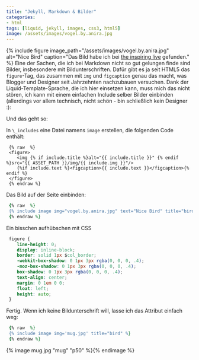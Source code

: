 ```yaml
---
title: "Jekyll, Markdown & Bilder"
categories:
- html
tags: [liquid, jekyll, images, css3, html5]
image: /assets/images/vogel.by.anira.jpg
---
```

{% include figure image_path="/assets/images/vogel.by.anira.jpg" alt="Nice Bird" caption="Das Bild habe ich bei [the inspiring live](http://www.the-inspiring-life.com/2013/01/ein-logo-fur-meinen-blog.html) gefunden." %}
Eine der Sachen, die ich bei Markdown nicht so gut gelungen finde sind Bilder, insbesondere mit Bildunterschriften. Dafür gibt es ja seit HTML5 das `figure`-Tag, das zusammen mit `img` und `figcaption` genau das macht, was Blogger und Designer seit Jahrzehnten nachzubauen versuchen. Dank der Liquid-Template-Sprache, die ich hier einsetzen kann, muss mich das nicht stören, ich kann mit einem einfachen Include selber Bilder einbinden (allerdings vor allem technisch, nicht schön - bin schließlich kein Designer :):

Und das geht so:

In `\_includes` eine Datei namens `image` erstellen, die folgenden Code enthält:

```html+erb
 {% raw  %}
 <figure>
    <img {% if include.title %}alt="{{ include.title }}" {% endif %}src="{{ ASSET_PATH }}/img/{{ include.img }}"/>
    {%if include.text %}<figcaption>{{ include.text }}</figcaption>{% endif %}
 </figure>
 {% endraw %}
```

Das Bild auf der Seite einbinden:

```ruby
 {% raw  %}
 {% include image img="vogel.by.anira.jpg" text="Nice Bird" title="bird" %}
 {% endraw %}
```

Ein bisschen aufhübschen mit CSS

```css
 figure {
    line-height: 0;
    display: inline-block;
    border: solid 1px $col_border;
    -webkit-box-shadow: 0 1px 3px rgba(0, 0, 0, .4);
    -moz-box-shadow: 0 1px 3px rgba(0, 0, 0, .4);
    box-shadow: 0 1px 3px rgba(0, 0, 0, .4);
    text-align: center;
    margin: 0 1em 0 0;
    float: left;
    height: auto;
 }
```

Fertig. Wenn ich keine Bildunterschrift will, lasse ich das Attribut einfach weg:

```ruby
 {% raw  %}
 {% include image img='mug.jpg' title="bird" %}
 {% endraw %}
```

{% image mug.jpg "mug" "p50" %}{% endimage %}